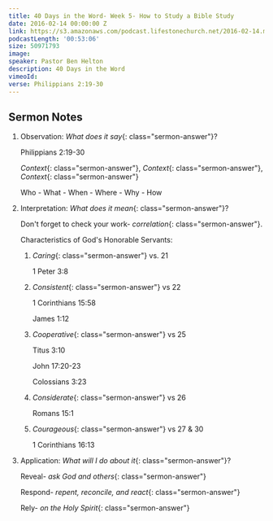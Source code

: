 ```yaml
---
title: 40 Days in the Word- Week 5- How to Study a Bible Study
date: 2016-02-14 00:00:00 Z
link: https://s3.amazonaws.com/podcast.lifestonechurch.net/2016-02-14.mp3
podcastLength: '00:53:06'
size: 50971793
image: 
speaker: Pastor Ben Helton
description: 40 Days in the Word
vimeoId: 
verse: Philippians 2:19-30
---
```


## Sermon Notes

1. Observation: *What does it say*{: class="sermon-answer"}?

    Philippians 2:19-30

    *Context*{: class="sermon-answer"}, *Context*{: class="sermon-answer"}, *Context*{: class="sermon-answer"}

    Who - What - When - Where - Why - How

2. Interpretation: *What does it mean*{: class="sermon-answer"}?

    Don't forget to check your work- *correlation*{: class="sermon-answer"}.

    Characteristics of God's Honorable Servants:

    1. *Caring*{: class="sermon-answer"} vs. 21

        1 Peter 3:8

    2. *Consistent*{: class="sermon-answer"} vs 22

        1 Corinthians 15:58

        James 1:12

    3. *Cooperative*{: class="sermon-answer"} vs 25

        Titus 3:10

        John 17:20-23

        Colossians 3:23

    4. *Considerate*{: class="sermon-answer"} vs 26

        Romans 15:1

    5. *Courageous*{: class="sermon-answer"} vs 27 & 30

        1 Corinthians 16:13

3. Application: *What will I do about it*{: class="sermon-answer"}?

    Reveal- *ask God and others*{: class="sermon-answer"}

    Respond- *repent, reconcile, and react*{: class="sermon-answer"}

    Rely- *on the Holy Spirit*{: class="sermon-answer"}
